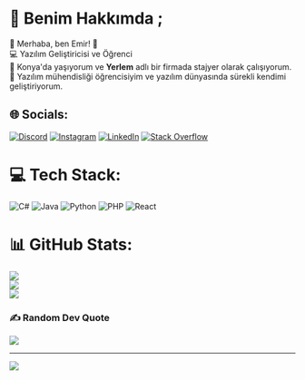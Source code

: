 # 💫 Benim Hakkımda ;
🌟 Merhaba, ben Emir! 👋  
💻 Yazılım Geliştiricisi ve Öğrenci  
📍 Konya'da yaşıyorum ve **Yerlem** adlı bir firmada stajyer olarak çalışıyorum.  
🚀 Yazılım mühendisliği öğrencisiyim ve yazılım dünyasında sürekli kendimi geliştiriyorum.

## 🌐 Socials:
[![Discord](https://img.shields.io/badge/Discord-%237289DA.svg?logo=discord&logoColor=white)](https://discord.gg/Nesqpsy)
[![Instagram](https://img.shields.io/badge/Instagram-%23E4405F.svg?logo=Instagram&logoColor=white)](https://instagram.com/themircnn)
[![LinkedIn](https://img.shields.io/badge/LinkedIn-%230077B5.svg?logo=linkedin&logoColor=white)](https://www.linkedin.com/in/themircn/)
[![Stack Overflow](https://img.shields.io/badge/-Stackoverflow-FE7A16?logo=stack-overflow&logoColor=white)](https://stackoverflow.com/users/23795870)

# 💻 Tech Stack:
![C#](https://img.shields.io/badge/c%23-%23239120.svg?style=for-the-badge&logo=csharp&logoColor=white)
![Java](https://img.shields.io/badge/java-%23ED8B00.svg?style=for-the-badge&logo=openjdk&logoColor=white)
![Python](https://img.shields.io/badge/python-3670A0?style=for-the-badge&logo=python&logoColor=ffdd54)
![PHP](https://img.shields.io/badge/php-%23777BB4.svg?style=for-the-badge&logo=php&logoColor=white)
![React](https://img.shields.io/badge/react-%2320232a.svg?style=for-the-badge&logo=react&logoColor=%2361DAFB)

# 📊 GitHub Stats:
![](https://github-readme-stats.vercel.app/api?username=thEmircn&theme=dark&hide_border=true&include_all_commits=false&count_private=false)<br/>
![](https://github-readme-streak-stats.herokuapp.com/?user=thEmircn&theme=dark&hide_border=true)<br/>
![](https://github-readme-stats.vercel.app/api/top-langs/?username=thEmircn&theme=dark&hide_border=true&include_all_commits=false&count_private=false&layout=compact)

### ✍️ Random Dev Quote
![](https://quotes-github-readme.vercel.app/api?type=horizontal&theme=light)

---
[![](https://visitcount.itsvg.in/api?id=thEmircn&icon=6&color=0)](https://visitcount.itsvg.in)

